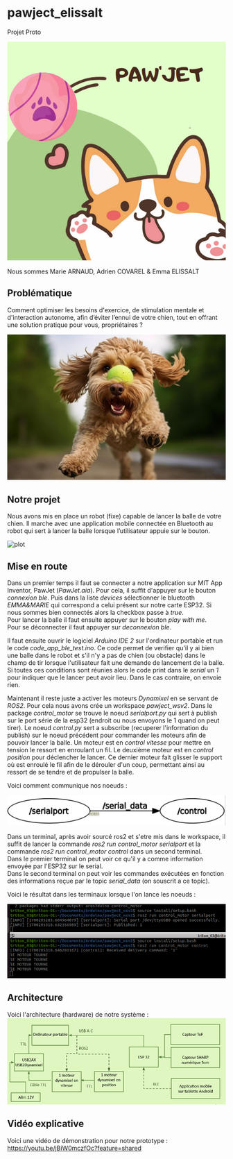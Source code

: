 # pawject_elissalt
Projet Proto

![plot](images/Capture.PNG)

Nous sommes Marie ARNAUD, Adrien COVAREL & Emma ELISSALT 

## Problématique
  
Comment optimiser les besoins d'exercice, de stimulation mentale et d'interaction autonome, afin d’éviter l’ennui de votre chien, tout en offrant une solution pratique pour vous, propriétaires ?  

![plot](images/chien.jpg)

## Notre projet
  
Nous avons mis en place un robot (fixe) capable de lancer la balle de votre chien. Il marche avec une application mobile connectée en Bluetooth au robot qui sert à lancer la balle lorsque l’utilisateur appuie sur le bouton.  

![plot](images/robot.png)
  
## Mise en route

Dans un premier temps il faut se connecter a notre application sur MIT App Inventor, PawJet (*PawJet.aia*). Pour cela, il suffit d'appuyer sur le bouton *connexion ble*. Puis dans la liste *devices* sélectionner le bluetooth *EMMA&MARIE* qui correspond a celui présent sur notre carte ESP32. Si nous sommes bien connectés alors la checkbox passe à *true*.   
Pour lancer la balle il faut ensuite appuyer sur le bouton *play with me*.   
Pour se déconnecter il faut appuyer sur *deconnexion ble*.  
  
Il faut ensuite ouvrir le logiciel *Arduino IDE 2* sur l'ordinateur portable et run le code *code_app_ble_test.ino*. Ce code permet de verifier qu'il y ai bien une balle dans le robot et s'il n'y a pas de chien (ou obstacle) dans le champ de tir lorsque l'utilisateur fait une demande de lancement de la balle.   
Si toutes ces conditions sont réunies alors le code print dans le *serial* un *1* pour indiquer que le lancer peut avoir lieu. Dans le cas contraire, on envoie rien. 
  
Maintenant il reste juste a activer les moteurs *Dynamixel* en se servant de *ROS2*. Pour cela nous avons crée un workspace *pawject_wsv2*. Dans le package *control_motor* se trouve le noeud *serialport.py* qui sert à publish sur le port série de la esp32 (endroit ou nous envoyons le 1 quand on peut tirer). Le noeud *control.py* sert a subscribe (recuperer l'information du publish) sur le noeud précédent pour commander les moteurs afin de pouvoir lancer la balle. Un moteur est en *control vitesse* pour mettre en tension le ressort en enroulant un fil. Le deuxième moteur est en *control position* pour déclencher le lancer. Ce dernier moteur fait glisser le support où est enroulé le fil afin de le dérouler d'un coup, permettant ainsi au ressort de se tendre et de propulser la balle. 
  
Voici comment communique nos noeuds :   

![plot](images/noeuds.png)  

  
Dans un terminal, après avoir sourcé ros2 et s'etre mis dans le workspace, il suffit de lancer la commande *ros2 run control_motor serialport* et la commande *ros2 run control_motor control* dans un second terminal.  
Dans le premier terminal on peut voir ce qu'il y a comme information envoyée par l'ESP32 sur le serial.  
Dans le second terminal on peut voir les commandes exécutées en fonction des informations reçue par le topic *serial_data* (on souscrit a ce topic).

Voici le résultat dans les terminaux lorsque l'on lance les noeuds : 

![plot](images/terminal_ros.png)  

## Architecture 

Voici l'architecture (hardware) de notre système : 
![plot](images/architecture.PNG)  

## Vidéo explicative 

Voici une vidéo de démonstration pour notre prototype : https://youtu.be/jBiW0mczfOc?feature=shared

